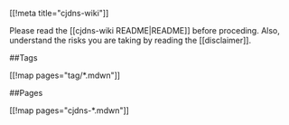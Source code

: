 [[!meta title="cjdns-wiki"]]

Please read the [[cjdns-wiki README|README]] before proceding.  Also, understand the risks you are taking by reading the [[disclaimer]].

##Tags

[[!map pages="tag/*.mdwn"]]

##Pages

[[!map pages="cjdns-*.mdwn"]]
